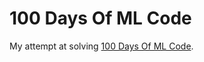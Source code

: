 # 100 Days Of ML Code

My attempt at solving [100 Days Of ML Code](https://github.com/Avik-Jain/100-Days-Of-ML-Code).
